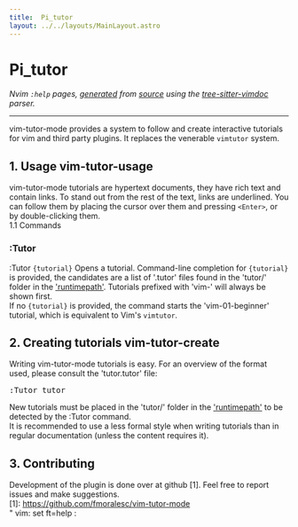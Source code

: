 ```yaml
---
title:  Pi_tutor
layout: ../../layouts/MainLayout.astro
---
```


  <a name="pi_tutor.txt"></a><a name="vim-tutor-mode"></a><h1> Pi_tutor</h1>
  <p>
    <i>
    Nvim <code>:help</code> pages, <a href="https://github.com/neovim/neovim/blob/master/scripts/gen_help_html.lua">generated</a>
    from <a href="https://github.com/neovim/neovim/blob/master/runtime/doc/pi_tutor.txt">source</a>
    using the <a href="https://github.com/neovim/tree-sitter-vimdoc">tree-sitter-vimdoc</a> parser.
    </i>
  </p>
  <hr>
  <div class="old-help-para">vim-tutor-mode provides a system to follow and create interactive tutorials
for vim and third party plugins. It replaces the venerable <code>vimtutor</code> system.</div>
<div class="old-help-para"><h2 class="help-heading">1. Usage<span class="help-heading-tags">                                                      <a name="vim-tutor-usage"></a><span class="help-tag">vim-tutor-usage</span></span></h2></div>
<div class="old-help-para">vim-tutor-mode tutorials are hypertext documents, they have rich text and
contain links. To stand out from the rest of the text, links are underlined.
You can follow them by placing the cursor over them and pressing <code>&lt;Enter&gt;</code>, or
by double-clicking them.</div>
<div class="old-help-para">1.1 Commands
<h3 class="help-heading"><span class="help-heading-tags">								      <a name="%3ATutor"></a><span class="help-tag">:Tutor</span></span></h3>:Tutor <code>{tutorial}</code>	Opens a tutorial. Command-line completion for
			<code>{tutorial}</code> is provided, the candidates are a list of
			'.tutor' files found in the 'tutor/'  folder in
			the <a href="options.html#'runtimepath'">'runtimepath'</a>. Tutorials prefixed with 'vim-' will
			always be shown first.</div>
<div class="old-help-para">			If no <code>{tutorial}</code> is provided, the command starts the
			'vim-01-beginner' tutorial, which is equivalent to
			Vim's <code>vimtutor</code>.</div>
<div class="old-help-para"><h2 class="help-heading">2. Creating tutorials<span class="help-heading-tags">                                        <a name="vim-tutor-create"></a><span class="help-tag">vim-tutor-create</span></span></h2></div>
<div class="old-help-para">Writing vim-tutor-mode tutorials is easy. For an overview of the format used,
please consult the 'tutor.tutor' file:<pre>:Tutor tutor</pre></div>
<div class="old-help-para">New tutorials must be placed in the 'tutor/' folder in the <a href="options.html#'runtimepath'">'runtimepath'</a>
to be detected by the :Tutor command.</div>
<div class="old-help-para">It is recommended to use a less formal style when writing tutorials than in
regular documentation (unless the content requires it).</div>
<div class="old-help-para"><a name="_-3.-contributing"></a><h2 class="help-heading">3. Contributing</h2></div>
<div class="old-help-para">Development of the plugin is done over at github [1].  Feel free to report
issues and make suggestions.</div>
<div class="old-help-para">[1]: <a href="https://github.com/fmoralesc/vim-tutor-mode">https://github.com/fmoralesc/vim-tutor-mode</a></div>
<div class="old-help-para">" vim: set ft=help :</div>

  
  